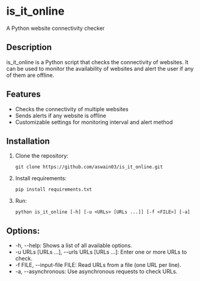 # is_it_online

A Python website connectivity checker

## Description

is_it_online is a Python script that checks the connectivity of websites. It can be used to monitor the availability of websites and alert the user if any of them are offline.

## Features

- Checks the connectivity of multiple websites
- Sends alerts if any website is offline
- Customizable settings for monitoring interval and alert method

## Installation

1. Clone the repository:

    ```shell
    git clone https://github.com/aswain03/is_it_online.git
    ```
2. Install requirements: 
    ```shell
    pip install requirements.txt
    ```
3. Run:
    ```shell
    python is_it_online [-h] [-u <URLs> [URLs ...]] [-f <FILE>] [-a]
    ```

## Options:

 - -h, --help: Shows a list of all available options.
 - -u URLs [URLs ...], --urls URLs [URLs ...]: Enter one or more URLs to check.
 - -f FILE, --input-file FILE: Read URLs from a file (one URL per line).
 - -a, --asynchronous: Use asynchronous requests to check URLs.